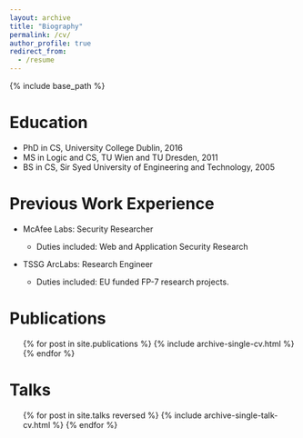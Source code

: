 ```yaml
---
layout: archive
title: "Biography"
permalink: /cv/
author_profile: true
redirect_from:
  - /resume
---
```


{% include base_path %}

Education
======

* PhD in CS, University College Dublin, 2016
* MS in Logic and CS, TU Wien and TU Dresden, 2011
* BS in CS, Sir Syed University of Engineering and Technology, 2005

Previous Work Experience
======
* McAfee Labs: Security Researcher 
  * Duties included: Web and Application Security Research

* TSSG ArcLabs: Research Engineer 
  * Duties included: EU funded FP-7 research projects.
  
Publications
======
  <ul>{% for post in site.publications %}
    {% include archive-single-cv.html %}
  {% endfor %}</ul>
  
Talks
======
  <ul>{% for post in site.talks reversed %}
    {% include archive-single-talk-cv.html %}
  {% endfor %}</ul>
  
  
